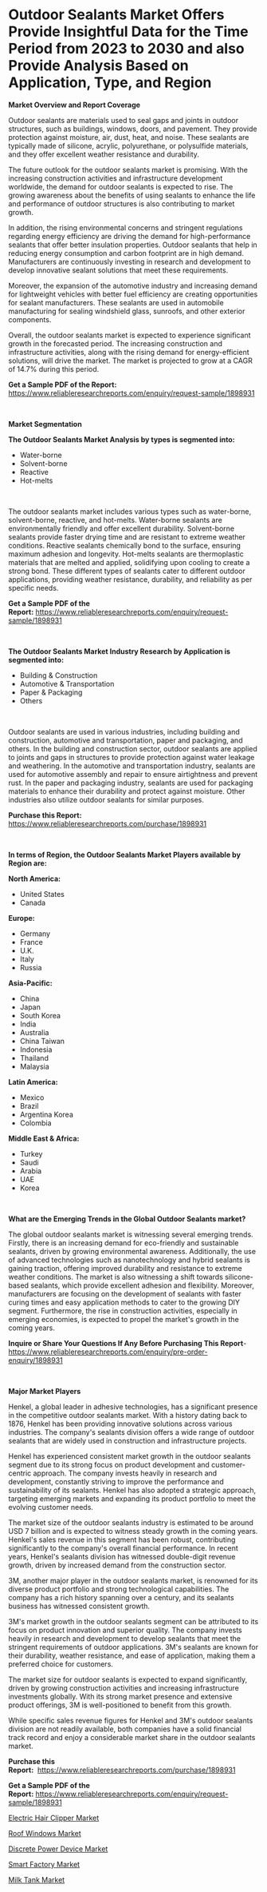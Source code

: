 <p><h1>Outdoor Sealants Market Offers Provide Insightful Data for the Time Period from 2023 to 2030 and also Provide Analysis Based on Application, Type, and Region</h1></p><p><strong>Market Overview and Report Coverage</strong></p>
<p><p>Outdoor sealants are materials used to seal gaps and joints in outdoor structures, such as buildings, windows, doors, and pavement. They provide protection against moisture, air, dust, heat, and noise. These sealants are typically made of silicone, acrylic, polyurethane, or polysulfide materials, and they offer excellent weather resistance and durability.</p><p>The future outlook for the outdoor sealants market is promising. With the increasing construction activities and infrastructure development worldwide, the demand for outdoor sealants is expected to rise. The growing awareness about the benefits of using sealants to enhance the life and performance of outdoor structures is also contributing to market growth.</p><p>In addition, the rising environmental concerns and stringent regulations regarding energy efficiency are driving the demand for high-performance sealants that offer better insulation properties. Outdoor sealants that help in reducing energy consumption and carbon footprint are in high demand. Manufacturers are continuously investing in research and development to develop innovative sealant solutions that meet these requirements.</p><p>Moreover, the expansion of the automotive industry and increasing demand for lightweight vehicles with better fuel efficiency are creating opportunities for sealant manufacturers. These sealants are used in automobile manufacturing for sealing windshield glass, sunroofs, and other exterior components.</p><p>Overall, the outdoor sealants market is expected to experience significant growth in the forecasted period. The increasing construction and infrastructure activities, along with the rising demand for energy-efficient solutions, will drive the market. The market is projected to grow at a CAGR of 14.7% during this period.</p></p>
<p><strong>Get a Sample PDF of the Report:</strong> <a href="https://www.reliableresearchreports.com/enquiry/request-sample/1898931">https://www.reliableresearchreports.com/enquiry/request-sample/1898931</a></p>
<p>&nbsp;</p>
<p><strong>Market Segmentation</strong></p>
<p><strong>The Outdoor Sealants Market Analysis by types is segmented into:</strong></p>
<p><ul><li>Water-borne</li><li>Solvent-borne</li><li>Reactive</li><li>Hot-melts</li></ul></p>
<p>&nbsp;</p>
<p><p>The outdoor sealants market includes various types such as water-borne, solvent-borne, reactive, and hot-melts. Water-borne sealants are environmentally friendly and offer excellent durability. Solvent-borne sealants provide faster drying time and are resistant to extreme weather conditions. Reactive sealants chemically bond to the surface, ensuring maximum adhesion and longevity. Hot-melts sealants are thermoplastic materials that are melted and applied, solidifying upon cooling to create a strong bond. These different types of sealants cater to different outdoor applications, providing weather resistance, durability, and reliability as per specific needs.</p></p>
<p><strong>Get a Sample PDF of the Report:</strong>&nbsp;<a href="https://www.reliableresearchreports.com/enquiry/request-sample/1898931">https://www.reliableresearchreports.com/enquiry/request-sample/1898931</a></p>
<p>&nbsp;</p>
<p><strong>The Outdoor Sealants Market Industry Research by Application is segmented into:</strong></p>
<p><ul><li>Building & Construction</li><li>Automotive & Transportation</li><li>Paper & Packaging</li><li>Others</li></ul></p>
<p>&nbsp;</p>
<p><p>Outdoor sealants are used in various industries, including building and construction, automotive and transportation, paper and packaging, and others. In the building and construction sector, outdoor sealants are applied to joints and gaps in structures to provide protection against water leakage and weathering. In the automotive and transportation industry, sealants are used for automotive assembly and repair to ensure airtightness and prevent rust. In the paper and packaging industry, sealants are used for packaging materials to enhance their durability and protect against moisture. Other industries also utilize outdoor sealants for similar purposes.</p></p>
<p><strong>Purchase this Report:</strong>&nbsp; <a href="https://www.reliableresearchreports.com/purchase/1898931">https://www.reliableresearchreports.com/purchase/1898931</a></p>
<p>&nbsp;</p>
<p><strong>In terms of Region, the Outdoor Sealants Market Players available by Region are:</strong></p>
<p>
    <p> <strong> North America: </strong>
        <ul>
            <li>United States</li>
            <li>Canada</li>
        </ul>
        </p> 
    <p> <strong> Europe: </strong>
        <ul>
            <li>Germany</li>
            <li>France</li>
            <li>U.K.</li>
            <li>Italy</li>
            <li>Russia</li>
        </ul>
        </p> 
    <p> <strong> Asia-Pacific: </strong>
        <ul>
            <li>China</li>
            <li>Japan</li>
            <li>South Korea</li>
            <li>India</li>
            <li>Australia</li>
            <li>China Taiwan</li>
            <li>Indonesia</li>
            <li>Thailand</li>
            <li>Malaysia</li>
        </ul>
        </p> 
    <p> <strong> Latin America: </strong>
        <ul>
            <li>Mexico</li>
            <li>Brazil</li>
            <li>Argentina Korea</li>
            <li>Colombia</li>
        </ul>
        </p> 
    <p> <strong> Middle East & Africa: </strong>
        <ul>
            <li>Turkey</li>
            <li>Saudi</li>
            <li>Arabia</li>
            <li>UAE</li>
            <li>Korea</li>
        </ul>
    </p>
    </p>
<p>&nbsp;</p>
<p><strong>What are the Emerging Trends in the Global Outdoor Sealants market?</strong></p>
<p><p>The global outdoor sealants market is witnessing several emerging trends. Firstly, there is an increasing demand for eco-friendly and sustainable sealants, driven by growing environmental awareness. Additionally, the use of advanced technologies such as nanotechnology and hybrid sealants is gaining traction, offering improved durability and resistance to extreme weather conditions. The market is also witnessing a shift towards silicone-based sealants, which provide excellent adhesion and flexibility. Moreover, manufacturers are focusing on the development of sealants with faster curing times and easy application methods to cater to the growing DIY segment. Furthermore, the rise in construction activities, especially in emerging economies, is expected to propel the market's growth in the coming years.</p></p>
<p><strong>Inquire or Share Your Questions If Any Before Purchasing This Report</strong>- <a href="https://www.reliableresearchreports.com/enquiry/pre-order-enquiry/1898931">https://www.reliableresearchreports.com/enquiry/pre-order-enquiry/1898931</a></p>
<p>&nbsp;</p>
<p><strong>Major Market Players</strong></p>
<p><p>Henkel, a global leader in adhesive technologies, has a significant presence in the competitive outdoor sealants market. With a history dating back to 1876, Henkel has been providing innovative solutions across various industries. The company's sealants division offers a wide range of outdoor sealants that are widely used in construction and infrastructure projects.</p><p>Henkel has experienced consistent market growth in the outdoor sealants segment due to its strong focus on product development and customer-centric approach. The company invests heavily in research and development, constantly striving to improve the performance and sustainability of its sealants. Henkel has also adopted a strategic approach, targeting emerging markets and expanding its product portfolio to meet the evolving customer needs.</p><p>The market size of the outdoor sealants industry is estimated to be around USD 7 billion and is expected to witness steady growth in the coming years. Henkel's sales revenue in this segment has been robust, contributing significantly to the company's overall financial performance. In recent years, Henkel's sealants division has witnessed double-digit revenue growth, driven by increased demand from the construction sector.</p><p>3M, another major player in the outdoor sealants market, is renowned for its diverse product portfolio and strong technological capabilities. The company has a rich history spanning over a century, and its sealants business has witnessed consistent growth.</p><p>3M's market growth in the outdoor sealants segment can be attributed to its focus on product innovation and superior quality. The company invests heavily in research and development to develop sealants that meet the stringent requirements of outdoor applications. 3M's sealants are known for their durability, weather resistance, and ease of application, making them a preferred choice for customers.</p><p>The market size for outdoor sealants is expected to expand significantly, driven by growing construction activities and increasing infrastructure investments globally. With its strong market presence and extensive product offerings, 3M is well-positioned to benefit from this growth.</p><p>While specific sales revenue figures for Henkel and 3M's outdoor sealants division are not readily available, both companies have a solid financial track record and enjoy a considerable market share in the outdoor sealants market.</p></p>
<p><strong>Purchase this Report:</strong>&nbsp;&nbsp;<a href="https://www.reliableresearchreports.com/purchase/1898931">https://www.reliableresearchreports.com/purchase/1898931</a></p>
<p></p>
<p><strong>Get a Sample PDF of the Report:</strong>&nbsp;<a href="https://www.reliableresearchreports.com/enquiry/request-sample/1898931">https://www.reliableresearchreports.com/enquiry/request-sample/1898931</a></p>
<p><p><a href="https://medium.com/@dennisoliver07/electric-hair-clipper-market-size-and-market-trends-complete-industry-overview-2023-to-2030-7b7456090304">Electric Hair Clipper Market</a></p><p><a href="https://medium.com/@allelee654/roof-windows-market-size-cagr-trends-2024-2030-e3c9cdd9858e">Roof Windows Market</a></p><p><a href="https://medium.com/@bobbyrobinson56/discrete-power-device-market-the-key-to-successful-business-strategy-forecast-till-2030-e896e62797fc">Discrete Power Device Market</a></p><p><a href="https://medium.com/@sanjoy753352/smart-factory-market-size-and-market-trends-complete-industry-overview-2023-to-2030-8c28a9e35548">Smart Factory Market</a></p><p><a href="https://medium.com/@nelljian7548/analyzing-milk-tank-market-global-industry-perspective-and-forecast-2023-to-2030-a050ab846f97">Milk Tank Market</a></p></p>
